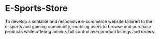 # E-Sports-Store
To develop a scalable and responsive e-commerce website tailored to the e-sports and gaming community, enabling users to browse and purchase products while offering admins full control over product listings and orders.
